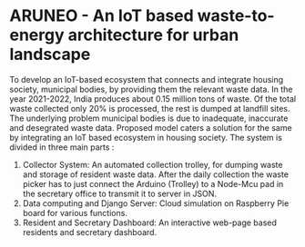 # ARUNEO - An IoT based waste-to-energy architecture for urban landscape
To develop an IoT-based ecosystem that connects and integrate housing society, municipal bodies, by providing them the relevant waste data. In the year 2021-2022, India produces about 0.15 million tons of waste. Of the total waste collected only 20% is processed, the rest is dumped at landfill sites. The underlying problem municipal bodies is due to inadequate, inaccurate and desegrated waste data. Proposed model caters a
solution for the same by integrating an IoT based ecosystem in housing society. The system is divided in three main parts : 
1) Collector System: An automated collection trolley, for dumping waste and storage of resident waste data. After the daily collection the waste picker has to just connect the Arduino (Trolley) to a Node-Mcu pad in the secretary office to transmit it to server in JSON.
2) Data computing and Django Server: Cloud simulation on Raspberry Pie board for various functions.
3) Resident and Secretary Dashboard: An interactive web-page based residents and secretary dashboard.
